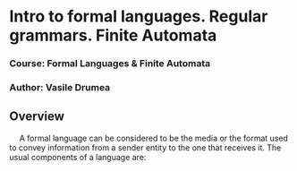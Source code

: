 # Intro to formal languages. Regular grammars. Finite Automata
### Course: Formal Languages & Finite Automata
### Author: Vasile Drumea

## Overview
   A formal language can be considered to be the media or the format used to convey information from a sender entity to the one that receives it. The usual components of a language are: